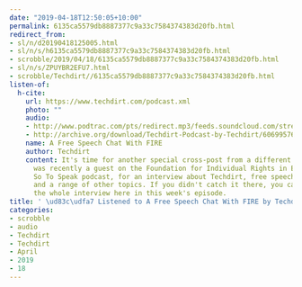 ```yaml
---
date: "2019-04-18T12:50:05+10:00"
permalink: 6135ca5579db8887377c9a33c7584374383d20fb.html
redirect_from:
- sl/n/d20190418125005.html
- sl/n/s/h6135ca5579db8887377c9a33c7584374383d20fb.html
- scrobble/2019/04/18/6135ca5579db8887377c9a33c7584374383d20fb.html
- sl/n/s/ZPUYBR2EFU7.html
- scrobble/Techdirt//6135ca5579db8887377c9a33c7584374383d20fb.html
listen-of:
  h-cite:
    url: https://www.techdirt.com/podcast.xml
    photo: ""
    audio:
    - http://www.podtrac.com/pts/redirect.mp3/feeds.soundcloud.com/stream/606995760-techdirt-a-free-speech-chat-with-fire.mp3
    - http://archive.org/download/Techdirt-Podcast-by-Techdirt/606995760-techdirt-a-free-speech-chat-with-fire.mp3
    name: A Free Speech Chat With FIRE
    author: Techdirt
    content: It's time for another special cross-post from a different podcast. Mike
      was recently a guest on the Foundation for Individual Rights in Education's
      So To Speak podcast, for an interview about Techdirt, free speech, content moderation,
      and a range of other topics. If you didn't catch it there, you can listen to
      the whole interview here in this week's episode.
title: ' \ud83c\udfa7 Listened to A Free Speech Chat With FIRE by Techdirt From Techdirt'
categories:
- scrobble
- audio
- Techdirt
- Techdirt
- April
- 2019
- 18
---
```

